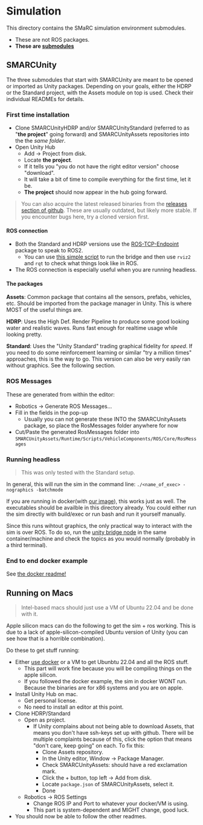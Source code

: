 # Simulation
This directory contains the SMaRC simulation environment submodules.
- These are not ROS packages.
- **These are [submodules](../documentation/Working%20with%20submodules.md)**



## SMARCUnity
The three submodules that start with SMARCUnity are meant to be opened or imported as Unity packages.
Depending on your goals, either the HDRP or the Standard project, with the Assets module on top is used.
Check their individual READMEs for details.

### First time installation
- Clone SMARCUnityHDRP and/or SMARCUnityStandard (referred to as "**the project**" going forward) and SMARCUnityAssets repositories into the the *same folder*.
- Open Unity Hub
  - Add -> Project from disk.
  - Locate **the project**.
  - If it tells you "you do not have the right editor version" choose "download".
  - It will take a bit of time to compile everything for the first time, let it be.
  - **The project** should now appear in the hub going forward.

> You can also acquire the latest released binaries from the [releases section of github](https://github.com/smarc-project/smarc2/releases). These are usually outdated, but likely more stable. If you encounter bugs here, try a cloned version first.

#### ROS connection
- Both the Standard and HDRP versions use the [ROS-TCP-Endpoint](https://github.com/KKalem/ROS-TCP-Endpoint) package to speak to ROS2. 
  - You can use [this simple script](../scripts/unity_ros_bridge.sh) to run the bridge and then use `rviz2` and `rqt` to check what things look like in ROS.
- The ROS connection is especially useful when you are running headless.

#### The packages
**Assets**: Common package that contains all the sensors, prefabs, vehicles, etc.
Should be imported from the package manager in Unity. This is where MOST of the useful things are.

**HDRP**: Uses the High Def. Render Pipeline to produce some good looking water and realistic waves. 
Runs fast enough for realtime usage while looking pretty.

**Standard**: Uses the "Unity Standard" trading graphical fidelity for _speed_.
If you need to do some reinforcement learning or similar "try a million times" approaches, this is the way to go. This version can also be very easily ran without graphics. See the following section.


### ROS Messages
These are generated from within the editor:
- Robotics -> Generate ROS Messages...
- Fill in the fields in the pop-up
  - Usually you can not generate these INTO the SMARCUnityAssets package, so place the RosMessages folder anywhere for now
- Cut/Paste the generated RosMessages folder into `SMARCUnityAssets/Runtime/Scripts/VehicleComponents/ROS/Core/RosMessages`

### Running headless
> This was only tested with the Standard setup.

In general, this will run the sim in the command line:
`./<name_of_exec> -nographics -batchmode`

If you are running in docker(with [our image](../docker/README.md)), this works just as well.
The executables should be availble in this directory already.
You could either run the sim directly with build/exec or run bash and run it yourself manually.

Since this runs wihtout graphics, the only practical way to interact with the sim is over ROS.
To do so, run the [unity bridge node](../scripts/unity_ros_bridge.sh) in the same container/machine and check the topics as you would normally (probably in a third terminal).

### End to end docker example

See [the docker readme!](../docker/README.md)

## Running on Macs
> Intel-based macs should just use a VM of Ubuntu 22.04 and be done with it.

Apple silicon macs can do the following to get the sim + ros working.
This is due to a lack of apple-silicon-compiled Ubuntu version of Unity (you can see how that is a horrible combination).

Do these to get stuff running:
- Either [use docker](../docker/README.md) or a VM to get Ubunbtu 22.04 and all the ROS stuff.
  - This part will work fine because you will be compiling things on the apple silicon.
  - If you followed the docker example, the sim in docker WONT run. Because the binaries are for x86 systems and you are on apple.
- Install Unity Hub on mac.
  - Get personal license.
  - No need to install an editor at this point.
- Clone HDRP/Standard
  - Open as project.
    - If Unity complains about not being able to download Assets, that means you don't have ssh-keys set up with github. There will be multiple complaints because of this, click the option that means "don't care, keep going" on each. To fix this:
      - Clone Assets repository.
      - In the Unity editor, Window -> Package Manager.
      - Check SMARCUnityAssets: should have a red exclamation mark.
      - Click the + button, top left -> Add from disk.
      - Locate `package.json` of SMARCUnityAssets, select it.
      - Done
  - Robotics -> ROS Settings
    - Change ROS IP and Port to whatever your docker/VM is using.
    - This part is system-dependent and MIGHT change, good luck.
- You should now be able to follow the other readmes.